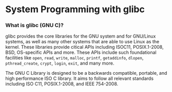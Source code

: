 # System Programming with glibc

### What is glibc (GNU C)?
glibc provides the core libraries for the GNU system and for GNU/Linux systems, as well as many other systems that are able to use Linux as the kernel.
These libraries provide citical APIs including ISOC11, POSIX.1-2008, BSD, OS-specific APIs and more. These APIs include such foundational facilities like `open`, `read`, `write`, `malloc`, `printf`, `getaddinfo`, `dlopen`, `pthread_create`, `crypt`, `login`, `exit`, and many more.

The GNU C Library is designed to be a backwards compatible, portable, and high performance ISO C library. It aims to follow all relevant standards including ISO C11, POSIX.1-2008, and IEEE 754-2008.



